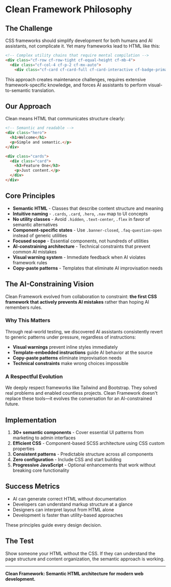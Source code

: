 # Clean Framework Philosophy

## The Challenge

CSS frameworks should simplify development for both humans and AI assistants, not complicate it. Yet many frameworks lead to HTML like this:

```html
<!-- Complex utility chains that require mental compilation -->
<div class="cf-row cf-row-tight cf-equal-height cf-mb-4">
  <div class="cf-col-4 cf-p-2 cf-mx-auto">
    <div class="cf-card cf-card-full cf-card-interactive cf-badge-primary cf-mb-2">
```

This approach creates maintenance challenges, requires extensive framework-specific knowledge, and forces AI assistants to perform visual-to-semantic translation.

## Our Approach

Clean means HTML that communicates structure clearly:

```html
<!-- Semantic and readable -->
<div class="hero">
  <h1>Welcome</h1>
  <p>Simple and semantic.</p>
</div>

<div class="cards">
  <div class="card">
    <h3>Feature One</h3>
    <p>Just content.</p>
  </div>
</div>
```

## Core Principles

- **Semantic HTML** - Classes that describe content structure and meaning
- **Intuitive naming** - `.cards`, `.card`, `.hero`, `.nav` map to UI concepts  
- **No utility classes** - Avoid `.hidden`, `.text-center`, `.flex` in favor of semantic alternatives
- **Component-specific states** - Use `.banner-closed`, `.faq-question-open` instead of generic utilities
- **Focused scope** - Essential components, not hundreds of utilities
- **AI-constraining architecture** - Technical constraints that prevent common AI mistakes  
- **Visual warning system** - Immediate feedback when AI violates framework rules
- **Copy-paste patterns** - Templates that eliminate AI improvisation needs

## The AI-Constraining Vision

Clean Framework evolved from collaboration to constraint: **the first CSS framework that actively prevents AI mistakes** rather than hoping AI remembers rules.

### Why This Matters
Through real-world testing, we discovered AI assistants consistently revert to generic patterns under pressure, regardless of instructions:

- **Visual warnings** prevent inline styles immediately
- **Template-embedded instructions** guide AI behavior at the source  
- **Copy-paste patterns** eliminate improvisation needs
- **Technical constraints** make wrong choices impossible

### A Respectful Evolution
We deeply respect frameworks like Tailwind and Bootstrap. They solved real problems and enabled countless projects. Clean Framework doesn't replace these tools—it evolves the conversation for an AI-constrained future.

## Implementation

1. **30+ semantic components** - Cover essential UI patterns from marketing to admin interfaces
2. **Efficient CSS** - Component-based SCSS architecture using CSS custom properties
3. **Consistent patterns** - Predictable structure across all components
4. **Zero configuration** - Include CSS and start building
5. **Progressive JavaScript** - Optional enhancements that work without breaking core functionality

## Success Metrics

- AI can generate correct HTML without documentation
- Developers can understand markup structure at a glance  
- Designers can interpret layout from HTML alone
- Development is faster than utility-based approaches

These principles guide every design decision.

## The Test

Show someone your HTML without the CSS. If they can understand the page structure and content organization, the semantic approach is working.

---

**Clean Framework: Semantic HTML architecture for modern web development.**